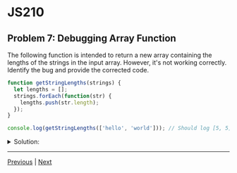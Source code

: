 # JS210
## Problem 7: Debugging Array Function

The following function is intended to return a new array containing the lengths of the strings in the input array. However, it's not working correctly. Identify the bug and provide the corrected code.

```javascript
function getStringLengths(strings) {
  let lengths = [];
  strings.forEach(function(str) {
    lengths.push(str.length);
  });
}

console.log(getStringLengths(['hello', 'world'])); // Should log [5, 5]
```

<details>
<summary>Solution:</summary>

**Bug:** The function does not have an explicit return statement. In JavaScript, a function that doesn't explicitly return a value implicitly returns `undefined`.

**Fix:** Add `return lengths;` at the end of the function.

```javascript
function getStringLengths(strings) {
  let lengths = [];
  strings.forEach(function(str) {
    lengths.push(str.length);
  });
  return lengths; // Add this line
}

console.log(getStringLengths(['hello', 'world'])); // Logs: [5, 5]
```

A more idiomatic solution would use the `map` method, which is designed for transformations and returns a new array:

```javascript
function getStringLengths(strings) {
  return strings.map(str => str.length);
}
```

</details>

---

[Previous](06.md) | [Next](08.md)